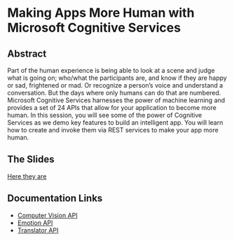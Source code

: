 # Making Apps More Human with Microsoft Cognitive Services

## Abstract
Part of the human experience is being able to look at a scene and judge what is going on; who/what the participants are, and know if they are happy or sad, frightened or mad. Or recognize a person’s voice and understand a conversation. 
But the days where only humans can do that are numbered. Microsoft Cognitive Services harnesses the power of machine learning and provides a set of 24 APIs that allow for your application to become more human. In this session, you will see some of the power of Cognitive Services as we demo key features to build an intelligent app. You will learn how to create and invoke them via REST services to make your app more human.

## The Slides
[Here they are](https://msou.co/4c)


## Documentation Links
* [Computer Vision API](https://msou.co/4u)
* [Emotion API](https://msou.co/4r)
* [Translator API](https://msou.co/4o)
